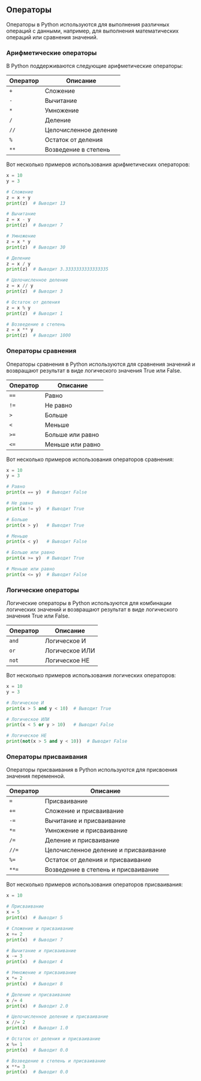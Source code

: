 
## Операторы

Операторы в Python используются для выполнения различных операций с данными, например, для выполнения математических операций или сравнения значений.

### Арифметические операторы

В Python поддерживаются следующие арифметические операторы:

| Оператор | Описание               |
| -------- | ----------------------|
| `+`      | Сложение               |
| `-`      | Вычитание              |
| `*`      | Умножение              |
| `/`      | Деление                |
| `//`     | Целочисленное деление |
| `%`      | Остаток от деления    |
| `**`     | Возведение в степень  |

Вот несколько примеров использования арифметических операторов:

```python
x = 10
y = 3

# Сложение
z = x + y
print(z)  # Выводит 13

# Вычитание
z = x - y
print(z)  # Выводит 7

# Умножение
z = x * y
print(z)  # Выводит 30

# Деление
z = x / y
print(z)  # Выводит 3.3333333333333335

# Целочисленное деление
z = x // y
print(z)  # Выводит 3

# Остаток от деления
z = x % y
print(z)  # Выводит 1

# Возведение в степень
z = x ** y
print(z)  # Выводит 1000
```

### Операторы сравнения

Операторы сравнения в Python используются для сравнения значений и возвращают результат в виде логического значения True или False.

| Оператор | Описание           |
| -------- | ------------------ |
| `==`     | Равно              |
| `!=`     | Не равно           |
| `>`      | Больше             |
| `<`      | Меньше             |
| `>=`     | Больше или равно   |
| `<=`     | Меньше или равно   |

Вот несколько примеров использования операторов сравнения:

```python
x = 10
y = 3

# Равно
print(x == y)  # Выводит False

# Не равно
print(x != y)  # Выводит True

# Больше
print(x > y)   # Выводит True

# Меньше
print(x < y)   # Выводит False

# Больше или равно
print(x >= y)  # Выводит True

# Меньше или равно
print(x <= y)  # Выводит False
```

### Логические операторы

Логические операторы в Python используются для комбинации логических значений и возвращают результат в виде логического значения True или False.

| Оператор | Описание |
| -------- | -------- |
| `and`    | Логическое И |
| `or`     | Логическое ИЛИ |
| `not`    | Логическое НЕ |

Вот несколько примеров использования логических операторов:

```python
x = 10
y = 3

# Логическое И
print(x > 5 and y < 10)  # Выводит True

# Логическое ИЛИ
print(x < 5 or y > 10)   # Выводит False

# Логическое НЕ
print(not(x > 5 and y < 10))  # Выводит False
```

### Операторы присваивания

Операторы присваивания в Python используются для присвоения значения переменной.

| Оператор | Описание |
| -------- | -------- |
| `=`      | Присваивание |
| `+=`     | Сложение и присваивание |
| `-=`     | Вычитание и присваивание |
| `*=`     | Умножение и присваивание |
| `/=`     | Деление и присваивание |
| `//=`    | Целочисленное деление и присваивание |
| `%=`     | Остаток от деления и присваивание |
| `**=`    | Возведение в степень и присваивание |

Вот несколько примеров использования операторов присваивания:

```python
x = 10

# Присваивание
x = 5
print(x)  # Выводит 5

# Сложение и присваивание
x += 2
print(x)  # Выводит 7

# Вычитание и присваивание
x -= 3
print(x)  # Выводит 4

# Умножение и присваивание
x *= 2
print(x)  # Выводит 8

# Деление и присваивание
x /= 4
print(x)  # Выводит 2.0

# Целочисленное деление и присваивание
x //= 2
print(x)  # Выводит 1.0

# Остаток от деления и присваивание
x %= 1
print(x)  # Выводит 0.0

# Возведение в степень и присваивание
x **= 3
print(x)  # Выводит 0.0
```


